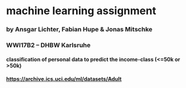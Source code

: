 # machine learning assignment
### by Ansgar Lichter, Fabian Hupe & Jonas Mitschke
### WWI17B2 – DHBW Karlsruhe

#### classification of personal data to predict the income-class (<=50k or >50k)
#### https://archive.ics.uci.edu/ml/datasets/Adult
